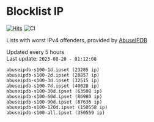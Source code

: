# Blocklist IP

[![Hits](https://hits.seeyoufarm.com/api/count/incr/badge.svg?url=https%3A%2F%2Fgithub.com%2Fborestad%2Fblocklist-ip%2F&count_bg=%2379C83D&title_bg=%23555555&icon=&icon_color=%23E7E7E7&title=hits&edge_flat=false)](https://hits.seeyoufarm.com)  ![CI](https://img.shields.io/github/workflow/status/borestad/blocklist-ip/CI?style=flat-square)

Lists with worst IPv4 offenders, provided by [AbuseIPDB](https://www.abuseipdb.com/)

<!-- FOOTER-PLACEHOLDER -->
Updated every 5 hours<br>
Last update: `2023-08-20 - 01:12:08`
```
abuseipdb-s100-1d.ipset (23285 ip)
abuseipdb-s100-2d.ipset (28857 ip)
abuseipdb-s100-3d.ipset (32515 ip)
abuseipdb-s100-7d.ipset (40828 ip)
abuseipdb-s100-30d.ipset (63508 ip)
abuseipdb-s100-60d.ipset (86980 ip)
abuseipdb-s100-90d.ipset (87636 ip)
abuseipdb-s100-120d.ipset (150558 ip)
abuseipdb-s100-all.ipset (350559 ip)
```
